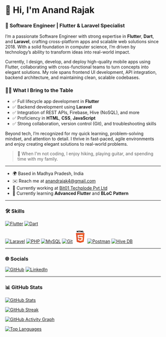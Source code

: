 # 👋 Hi, I'm Anand Rajak

### 🚀 Software Engineer | Flutter & Laravel Specialist

I’m a passionate Software Engineer with strong expertise in **Flutter**, **Dart**, and **Laravel**, crafting cross-platform apps and scalable web solutions since 2018. With a solid foundation in computer science, I’m driven by technology’s ability to transform ideas into real-world impact.

Currently, I design, develop, and deploy high-quality mobile apps using Flutter, collaborating with cross-functional teams to turn concepts into elegant solutions. My role spans frontend UI development, API integration, backend architecture, and maintaining clean, scalable codebases.

### 👨‍💻 What I Bring to the Table

- ✅ Full lifecycle app development in **Flutter**
- ✅ Backend development using **Laravel**
- ✅ Integration of REST APIs, Firebase, Hive (NoSQL), and more
- ✅ Proficiency in **HTML**, **CSS**, **JavaScript**
- ✅ Strong collaboration, version control (Git), and troubleshooting skills

Beyond tech, I’m recognized for my quick learning, problem-solving mindset, and attention to detail. I thrive in fast-paced, agile environments and enjoy creating elegant solutions to real-world problems.

> 🧭 When I'm not coding, I enjoy hiking, playing guitar, and spending time with my family.

---

- 🌍 Based in Madhya Pradesh, India  
- ✉️ Reach me at [anandrajak4@gmail.com](mailto:anandrajak4@gmail.com)  
- 💼 Currently working at [Bit01 Techplode Pvt Ltd](https://bit01.tech)  
- 🧠 Currently learning **Advanced Flutter** and **BLoC Pattern**

---

### 🛠️ Skills

<p align="left">
   <a href="https://flutter.dev" target="_blank"><img src="https://www.vectorlogo.zone/logos/flutterio/flutterio-icon.svg" width="40" height="40" alt="Flutter" /></a>
  <a href="https://dart.dev" target="_blank"><img src="https://www.vectorlogo.zone/logos/dartlang/dartlang-icon.svg" width="40" height="40" alt="Dart" /></a>
 
  <a href="https://laravel.com/" target="_blank"><img src="https://raw.githubusercontent.com/danielcranney/readme-generator/main/public/icons/skills/laravel-colored.svg" width="36" height="36" alt="Laravel" /></a>
  <a href="https://www.php.net/" target="_blank"><img src="https://raw.githubusercontent.com/danielcranney/readme-generator/main/public/icons/skills/php-colored.svg" width="36" height="36" alt="PHP" /></a>
  <a href="https://www.mysql.com/" target="_blank"><img src="https://raw.githubusercontent.com/danielcranney/readme-generator/main/public/icons/skills/mysql-colored.svg" width="36" height="36" alt="MySQL" /></a>
  <a href="https://git-scm.com/" target="_blank"><img src="https://www.vectorlogo.zone/logos/git-scm/git-scm-icon.svg" width="40" height="40" alt="Git" /></a>
  <a href="https://www.w3.org/html/" target="_blank"><img src="https://raw.githubusercontent.com/devicons/devicon/master/icons/html5/html5-original-wordmark.svg" width="40" height="40" alt="HTML5" /></a>
  <a href="https://postman.com" target="_blank"><img src="https://www.vectorlogo.zone/logos/getpostman/getpostman-icon.svg" width="40" height="40" alt="Postman" /></a>
  <a href="https://docs.hivedb.dev/#/" target="_blank"><img src="https://dbdb.io/media/logos/hive.svg" width="70" height="70" alt="Hive DB" /></a>
</p>

---

### 🌐 Socials

<p align="left">
  <a href="https://github.com/anandrajak2" target="_blank"><img src="https://raw.githubusercontent.com/danielcranney/readme-generator/main/public/icons/socials/github.svg" width="40" height="40" alt="GitHub" /></a>
  <a href="https://www.linkedin.com/in/anand-rajak-850834106/" target="_blank"><img src="https://raw.githubusercontent.com/danielcranney/readme-generator/main/public/icons/socials/linkedin.svg" width="40" height="40" alt="LinkedIn" /></a>
</p>

---

### 📊 GitHub Stats

<a href="http://www.github.com/anandrajak2"><img src="https://github-readme-stats.vercel.app/api?username=anandrajak2&show_icons=true&count_private=true&theme=radical&hide_border=true" alt="GitHub Stats" /></a>

<a href="http://www.github.com/anandrajak2"><img src="https://github-readme-streak-stats.herokuapp.com/?user=anandrajak2&theme=radical&hide_border=true" alt="GitHub Streak" /></a>

<a href="http://www.github.com/anandrajak2"><img src="https://activity-graph.herokuapp.com/graph?username=anandrajak2&theme=github-dark&hide_border=true" alt="GitHub Activity Graph" /></a>

<a href="http://www.github.com/anandrajak2"><img src="https://github-readme-stats.vercel.app/api/top-langs/?username=anandrajak2&langs_count=10&layout=compact&theme=radical&hide_border=true" alt="Top Languages" /></a>
